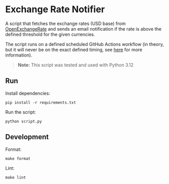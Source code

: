 # Exchange Rate Notifier

A script that fetches the exchange rates (USD base) from [OpenExchangeRate](https://openexchangerates.org) and sends an email notification if the rate is above the defined threshold for the given currencies.

The script runs on a defined scheduled GitHub Actions workflow (in theory, but it will never be on the exact defined timing, see [here](https://upptime.js.org/blog/2021/01/22/github-actions-schedule-not-working/) for more information).

> **Note:** This script was tested and used with Python 3.12

## Run

Install dependencies:

```shell
pip install -r requirements.txt
```

Run the script:

```shell
python script.py
```

## Development

Format:

```shell
make format
```

Lint:

```shell
make lint
```
